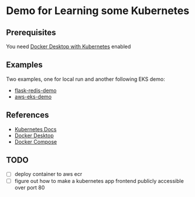 # Demo for Learning some Kubernetes

## Prerequisites
You need [Docker Desktop with Kubernetes](https://docs.docker.com/desktop/kubernetes/) enabled

## Examples

Two examples, one for local run and another following EKS demo:

- [flask-redis-demo](flask-redis-demo/README.md)
- [aws-eks-demo](aws-eks-demo/README.md)

## References

- [Kubernetes Docs](https://kubernetes.io/docs/home/)
- [Docker Desktop](https://www.docker.com/products/docker-desktop)
- [Docker Compose](https://docs.docker.com/compose/)


## TODO

- [ ] deploy container to aws ecr
- [ ] figure out how to make a kubernetes app frontend publicly accessible over port 80
